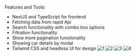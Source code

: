 Features and Tools:

- NextJS and TypeScript for frontend
- Fetching data from rapid Api
- Search functionality with combo box options
- Filtration functionality
- Show more pagination functionality
- Showing car details by modal
- Tailwind CSS and headless UI for design 
![1](https://github.com/mohamedkhairy23/car-showcase/assets/82667987/d5a88cad-3041-4a2b-a63b-06440ef1e5a3)
![2](https://github.com/mohamedkhairy23/car-showcase/assets/82667987/5895be8b-2ca9-41f8-819f-d93284a26f3c)
![3](https://github.com/mohamedkhairy23/car-showcase/assets/82667987/659a886e-a8c0-4fae-b740-f0d6237e0a93)
![4](https://github.com/mohamedkhairy23/car-showcase/assets/82667987/46099294-14c6-4a29-b82f-0ee99de154b8)
